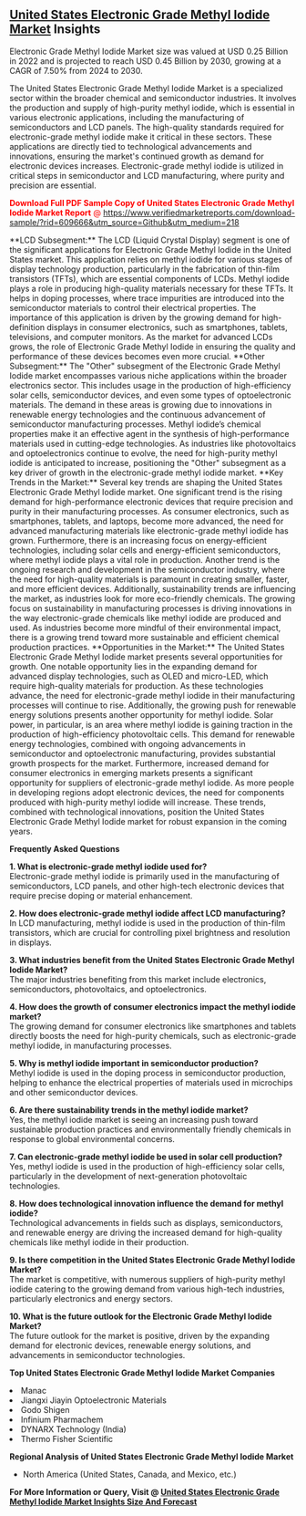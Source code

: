 <h2><a href="https://www.verifiedmarketreports.com/download-sample/?rid=609666&amp;utm_source=Github&amp;utm_medium=218" target="_blank">United States Electronic Grade Methyl Iodide Market</a> Insights</h2><p>Electronic Grade Methyl Iodide Market size was valued at USD 0.25 Billion in 2022 and is projected to reach USD 0.45 Billion by 2030, growing at a CAGR of 7.50% from 2024 to 2030.</p><p> <p>The United States Electronic Grade Methyl Iodide Market is a specialized sector within the broader chemical and semiconductor industries. It involves the production and supply of high-purity methyl iodide, which is essential in various electronic applications, including the manufacturing of semiconductors and LCD panels. The high-quality standards required for electronic-grade methyl iodide make it critical in these sectors. These applications are directly tied to technological advancements and innovations, ensuring the market's continued growth as demand for electronic devices increases. Electronic-grade methyl iodide is utilized in critical steps in semiconductor and LCD manufacturing, where purity and precision are essential.</p> <p><p><span class=""><span style="color: #ff0000;"><strong>Download Full PDF Sample Copy of United States Electronic Grade Methyl Iodide Market Report</strong> @ </span><a href="https://www.verifiedmarketreports.com/download-sample/?rid=609666&amp;utm_source=Github&amp;utm_medium=218" target="_blank">https://www.verifiedmarketreports.com/download-sample/?rid=609666&amp;utm_source=Github&amp;utm_medium=218</a></span></p></p> <p>**LCD Subsegment:** The LCD (Liquid Crystal Display) segment is one of the significant applications for Electronic Grade Methyl Iodide in the United States market. This application relies on methyl iodide for various stages of display technology production, particularly in the fabrication of thin-film transistors (TFTs), which are essential components of LCDs. Methyl iodide plays a role in producing high-quality materials necessary for these TFTs. It helps in doping processes, where trace impurities are introduced into the semiconductor materials to control their electrical properties. The importance of this application is driven by the growing demand for high-definition displays in consumer electronics, such as smartphones, tablets, televisions, and computer monitors. As the market for advanced LCDs grows, the role of Electronic Grade Methyl Iodide in ensuring the quality and performance of these devices becomes even more crucial. **Other Subsegment:** The "Other" subsegment of the Electronic Grade Methyl Iodide market encompasses various niche applications within the broader electronics sector. This includes usage in the production of high-efficiency solar cells, semiconductor devices, and even some types of optoelectronic materials. The demand in these areas is growing due to innovations in renewable energy technologies and the continuous advancement of semiconductor manufacturing processes. Methyl iodide’s chemical properties make it an effective agent in the synthesis of high-performance materials used in cutting-edge technologies. As industries like photovoltaics and optoelectronics continue to evolve, the need for high-purity methyl iodide is anticipated to increase, positioning the "Other" subsegment as a key driver of growth in the electronic-grade methyl iodide market. **Key Trends in the Market:** Several key trends are shaping the United States Electronic Grade Methyl Iodide market. One significant trend is the rising demand for high-performance electronic devices that require precision and purity in their manufacturing processes. As consumer electronics, such as smartphones, tablets, and laptops, become more advanced, the need for advanced manufacturing materials like electronic-grade methyl iodide has grown. Furthermore, there is an increasing focus on energy-efficient technologies, including solar cells and energy-efficient semiconductors, where methyl iodide plays a vital role in production. Another trend is the ongoing research and development in the semiconductor industry, where the need for high-quality materials is paramount in creating smaller, faster, and more efficient devices. Additionally, sustainability trends are influencing the market, as industries look for more eco-friendly chemicals. The growing focus on sustainability in manufacturing processes is driving innovations in the way electronic-grade chemicals like methyl iodide are produced and used. As industries become more mindful of their environmental impact, there is a growing trend toward more sustainable and efficient chemical production practices. **Opportunities in the Market:** The United States Electronic Grade Methyl Iodide market presents several opportunities for growth. One notable opportunity lies in the expanding demand for advanced display technologies, such as OLED and micro-LED, which require high-quality materials for production. As these technologies advance, the need for electronic-grade methyl iodide in their manufacturing processes will continue to rise. Additionally, the growing push for renewable energy solutions presents another opportunity for methyl iodide. Solar power, in particular, is an area where methyl iodide is gaining traction in the production of high-efficiency photovoltaic cells. This demand for renewable energy technologies, combined with ongoing advancements in semiconductor and optoelectronic manufacturing, provides substantial growth prospects for the market. Furthermore, increased demand for consumer electronics in emerging markets presents a significant opportunity for suppliers of electronic-grade methyl iodide. As more people in developing regions adopt electronic devices, the need for components produced with high-purity methyl iodide will increase. These trends, combined with technological innovations, position the United States Electronic Grade Methyl Iodide market for robust expansion in the coming years. <p><strong>Frequently Asked Questions</strong></p> <p><strong>1. What is electronic-grade methyl iodide used for?</strong><br>Electronic-grade methyl iodide is primarily used in the manufacturing of semiconductors, LCD panels, and other high-tech electronic devices that require precise doping or material enhancement.</p> <p><strong>2. How does electronic-grade methyl iodide affect LCD manufacturing?</strong><br>In LCD manufacturing, methyl iodide is used in the production of thin-film transistors, which are crucial for controlling pixel brightness and resolution in displays.</p> <p><strong>3. What industries benefit from the United States Electronic Grade Methyl Iodide Market?</strong><br>The major industries benefiting from this market include electronics, semiconductors, photovoltaics, and optoelectronics.</p> <p><strong>4. How does the growth of consumer electronics impact the methyl iodide market?</strong><br>The growing demand for consumer electronics like smartphones and tablets directly boosts the need for high-purity chemicals, such as electronic-grade methyl iodide, in manufacturing processes.</p> <p><strong>5. Why is methyl iodide important in semiconductor production?</strong><br>Methyl iodide is used in the doping process in semiconductor production, helping to enhance the electrical properties of materials used in microchips and other semiconductor devices.</p> <p><strong>6. Are there sustainability trends in the methyl iodide market?</strong><br>Yes, the methyl iodide market is seeing an increasing push toward sustainable production practices and environmentally friendly chemicals in response to global environmental concerns.</p> <p><strong>7. Can electronic-grade methyl iodide be used in solar cell production?</strong><br>Yes, methyl iodide is used in the production of high-efficiency solar cells, particularly in the development of next-generation photovoltaic technologies.</p> <p><strong>8. How does technological innovation influence the demand for methyl iodide?</strong><br>Technological advancements in fields such as displays, semiconductors, and renewable energy are driving the increased demand for high-quality chemicals like methyl iodide in their production.</p> <p><strong>9. Is there competition in the United States Electronic Grade Methyl Iodide Market?</strong><br>The market is competitive, with numerous suppliers of high-purity methyl iodide catering to the growing demand from various high-tech industries, particularly electronics and energy sectors.</p> <p><strong>10. What is the future outlook for the Electronic Grade Methyl Iodide Market?</strong><br>The future outlook for the market is positive, driven by the expanding demand for electronic devices, renewable energy solutions, and advancements in semiconductor technologies.</p> </p><p><strong>Top United States Electronic Grade Methyl Iodide Market Companies</strong></p><div data-test-id=""><p><li>Manac</li><li> Jiangxi Jiayin Optoelectronic Materials</li><li> Godo Shigen</li><li> Infinium Pharmachem</li><li> DYNARX Technology (India)</li><li> Thermo Fisher Scientific</li></p><div><strong>Regional Analysis of&nbsp;United States Electronic Grade Methyl Iodide Market</strong></div><ul><li dir="ltr"><p dir="ltr">North America&nbsp;(United States, Canada, and Mexico, etc.)</p></li></ul><p><strong>For More Information or Query, Visit @&nbsp;</strong><strong><a href="https://www.verifiedmarketreports.com/product/electronic-grade-methyl-iodide-market/?utm_source=Github&amp;utm_medium=218" target="_blank">United States Electronic Grade Methyl Iodide Market Insights Size And Forecast</a></strong></p></div>
